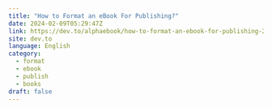 ```yaml
---
title: "How to Format an eBook For Publishing?"
date: 2024-02-09T05:29:47Z
link: https://dev.to/alphaebook/how-to-format-an-ebook-for-publishing-29h8?utm_medium=RSS&utm_source=news.12bit.vn
site: dev.to
language: English
category:
  - format
  - ebook
  - publish
  - books
draft: false
---
```

